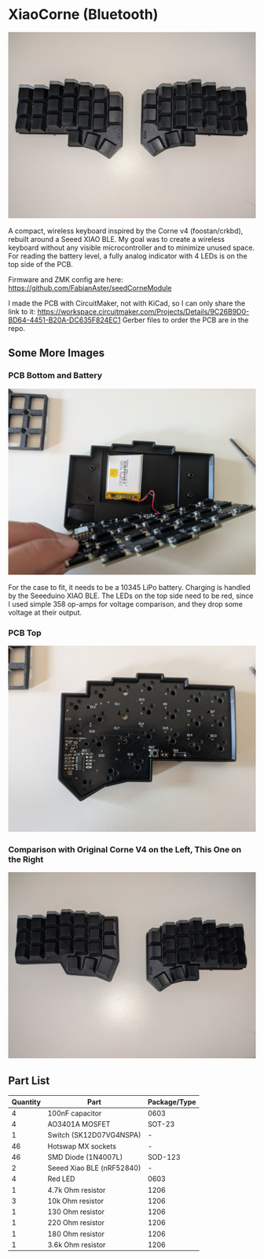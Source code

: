 # XiaoCorne (Bluetooth)

![XiaoCorne](./docs/PXL_20251005_140615346.jpg)

A compact, wireless keyboard inspired by the Corne v4 (foostan/crkbd), rebuilt around a Seeed XIAO BLE.
My goal was to create a wireless keyboard without any visible microcontroller and to minimize unused space.
For reading the battery level, a fully analog indicator with 4 LEDs is on the top side of the PCB.

Firmware and ZMK config are here: https://github.com/FabianAster/seedCorneModule

I made the PCB with CircuitMaker, not with KiCad, so I can only share the link to it: https://workspace.circuitmaker.com/Projects/Details/9C26B9D0-BD64-4451-B20A-DC635F824EC1
Gerber files to order the PCB are in the repo.

## Some More Images

### PCB Bottom and Battery

![Comparison](./docs/PXL_20251005_134637014.jpg)

For the case to fit, it needs to be a 10345 LiPo battery. Charging is handled by the Seeeduino XIAO BLE.
The LEDs on the top side need to be red, since I used simple 358 op-amps for voltage comparison, and they drop some voltage at their output.

### PCB Top

![Comparison](./docs/PXL_20251005_134645765.jpg)

### Comparison with Original Corne V4 on the Left, This One on the Right

![Comparison](./docs/PXL_20251005_140834343.jpg)

## Part List

| Quantity | Part                      | Package/Type |
| -------- | ------------------------- | ------------ |
| 4        | 100nF capacitor           | 0603         |
| 4        | AO3401A MOSFET            | SOT-23       |
| 1        | Switch (SK12D07VG4NSPA)   | -            |
| 46       | Hotswap MX sockets        | -            |
| 46       | SMD Diode (1N4007L)       | SOD-123      |
| 2        | Seeed Xiao BLE (nRF52840) | -            |
| 4        | Red LED                   | 0603         |
| 1        | 4.7k Ohm resistor         | 1206         |
| 3        | 10k Ohm resistor          | 1206         |
| 1        | 130 Ohm resistor          | 1206         |
| 1        | 220 Ohm resistor          | 1206         |
| 1        | 180 Ohm resistor          | 1206         |
| 1        | 3.6k Ohm resistor         | 1206         |
